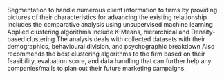 Segmentation to handle numerous client information to firms by providing pictures of their characteristics for advancing the existing relationship
Includes the comparative analysis using unsupervised machine learning
Applied clustering algorithms include K-Means, hierarchical and Density-based clustering
The analysis deals with collected datasets with their demographics, behavioural division, and psychographic breakdown
Also recommends the best clustering algorithms to the firm based on their feasibility, evaluation score, and data handling that can further help any companies/malls to plan out their future marketing campaigns.
